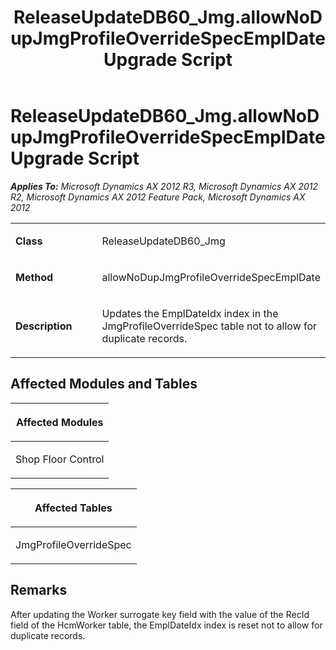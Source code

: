 ﻿---
title: ReleaseUpdateDB60_Jmg.allowNoDupJmgProfileOverrideSpecEmplDate Upgrade Script
TOCTitle: ReleaseUpdateDB60_Jmg.allowNoDupJmgProfileOverrideSpecEmplDate Upgrade Script
ms:assetid: 21d8776a-8ac7-1caa-3139-d93d13b3725e
ms:mtpsurl: https://msdn.microsoft.com/en-us/library/JJ684930(v=AX.60)
ms:contentKeyID: 49707132
ms.date: 05/18/2015
mtps_version: v=AX.60
---

# ReleaseUpdateDB60\_Jmg.allowNoDupJmgProfileOverrideSpecEmplDate Upgrade Script 


_**Applies To:** Microsoft Dynamics AX 2012 R3, Microsoft Dynamics AX 2012 R2, Microsoft Dynamics AX 2012 Feature Pack, Microsoft Dynamics AX 2012_

<table>
<colgroup>
<col style="width: 50%" />
<col style="width: 50%" />
</colgroup>
<tbody>
<tr class="odd">
<td><p><strong>Class</strong></p></td>
<td><p>ReleaseUpdateDB60_Jmg</p></td>
</tr>
<tr class="even">
<td><p><strong>Method</strong></p></td>
<td><p>allowNoDupJmgProfileOverrideSpecEmplDate</p></td>
</tr>
<tr class="odd">
<td><p><strong>Description</strong></p></td>
<td><p>Updates the EmplDateIdx index in the JmgProfileOverrideSpec table not to allow for duplicate records.</p></td>
</tr>
</tbody>
</table>


## Affected Modules and Tables

<table>
<colgroup>
<col style="width: 100%" />
</colgroup>
<thead>
<tr class="header">
<th><p>Affected Modules</p></th>
</tr>
</thead>
<tbody>
<tr class="odd">
<td><p>Shop Floor Control</p></td>
</tr>
</tbody>
</table>


<table>
<colgroup>
<col style="width: 100%" />
</colgroup>
<thead>
<tr class="header">
<th><p>Affected Tables</p></th>
</tr>
</thead>
<tbody>
<tr class="odd">
<td><p>JmgProfileOverrideSpec</p></td>
</tr>
</tbody>
</table>


## Remarks

After updating the Worker surrogate key field with the value of the RecId field of the HcmWorker table, the EmplDateIdx index is reset not to allow for duplicate records.

  


